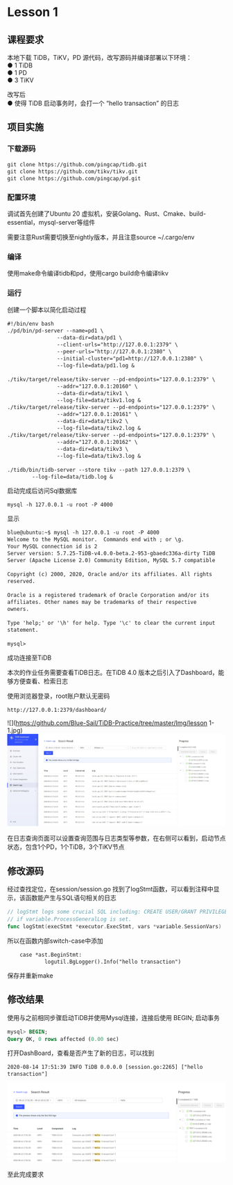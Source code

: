 # Lesson 1

## 课程要求

本地下载 TiDB，TiKV，PD 源代码，改写源码并编译部署以下环境：<br>● 1 TiDB<br>● 1 PD<br>● 3 TiKV
	

改写后<br>● 使得 TiDB 启动事务时，会打一个 “hello transaction” 的日志



## 项目实施

### 下载源码

```
git clone https://github.com/pingcap/tidb.git
git clone https://github.com/tikv/tikv.git
git clone https://github.com/pingcap/pd.git
```

### 配置环境

调试首先创建了Ubuntu 20 虚拟机，安装Golang、Rust、Cmake、build-essential，mysql-server等组件

需要注意Rust需要切换至nightly版本，并且注意source ~/.cargo/env

### 编译

使用make命令编译tidb和pd，使用cargo build命令编译tikv

### 运行

创建一个脚本以简化启动过程

```shell
#!/bin/env bash
./pd/bin/pd-server --name=pd1 \
                --data-dir=data/pd1 \
                --client-urls="http://127.0.0.1:2379" \
                --peer-urls="http://127.0.0.1:2380" \
                --initial-cluster="pd1=http://127.0.0.1:2380" \
                --log-file=data/pd1.log &

./tikv/target/release/tikv-server --pd-endpoints="127.0.0.1:2379" \
                --addr="127.0.0.1:20160" \
                --data-dir=data/tikv1 \
                --log-file=data/tikv1.log &
./tikv/target/release/tikv-server --pd-endpoints="127.0.0.1:2379" \
                --addr="127.0.0.1:20161" \
                --data-dir=data/tikv2 \
                --log-file=data/tikv2.log &
./tikv/target/release/tikv-server --pd-endpoints="127.0.0.1:2379" \
                --addr="127.0.0.1:20162" \
                --data-dir=data/tikv3 \
                --log-file=data/tikv3.log &

./tidb/bin/tidb-server --store tikv --path 127.0.0.1:2379 \
		--log-file=data/tidb.log &
```

启动完成后访问Sql数据库

```
mysql -h 127.0.0.1 -u root -P 4000
```

显示

```shell
blue@ubuntu:~$ mysql -h 127.0.0.1 -u root -P 4000
Welcome to the MySQL monitor.  Commands end with ; or \g.
Your MySQL connection id is 2
Server version: 5.7.25-TiDB-v4.0.0-beta.2-953-gbaedc336a-dirty TiDB Server (Apache License 2.0) Community Edition, MySQL 5.7 compatible

Copyright (c) 2000, 2020, Oracle and/or its affiliates. All rights reserved.

Oracle is a registered trademark of Oracle Corporation and/or its
affiliates. Other names may be trademarks of their respective
owners.

Type 'help;' or '\h' for help. Type '\c' to clear the current input statement.

mysql> 
```

成功连接至TiDB

本次的作业任务需要查看TiDB日志。在TiDB 4.0 版本之后引入了Dashboard，能够方便查看、检索日志

使用浏览器登录，root账户默认无密码

```
http://127.0.0.1:2379/dashboard/
```
![](https://github.com/Blue-Sail/TiDB-Practice/tree/master/Img/lesson 1-1.jpg)
<img src="Img/lesson 1-1.jpg" style="zoom:75%;" />

在日志查询页面可以设置查询范围与日志类型等参数，在右侧可以看到，启动节点状态，包含1个PD，1个TiDB，3个TiKV节点

## 修改源码

经过查找定位，在session/session.go 找到了logStmt函数，可以看到注释中显示，该函数能产生与SQL语句相关的日志

```go
// logStmt logs some crucial SQL including: CREATE USER/GRANT PRIVILEGE/CHANGE PASSWORD/DDL etc and normal SQL
// if variable.ProcessGeneralLog is set.
func logStmt(execStmt *executor.ExecStmt, vars *variable.SessionVars)
```

所以在函数内部switch-case中添加

```
	case *ast.BeginStmt:
			logutil.BgLogger().Info("hello transaction")
```

保存并重新make

## 修改结果

使用与之前相同步骤启动TiDB并使用Mysql连接，连接后使用 BEGIN; 启动事务

```sql
mysql> BEGIN;
Query OK, 0 rows affected (0.00 sec)

```

打开DashBoard，查看是否产生了新的日志，可以找到

```
2020-08-14 17:51:39 INFO TiDB 0.0.0.0 [session.go:2265] ["hello transaction"]
```

<img src="Img/lesson 1-2.png" style="zoom:75%;" />



至此完成要求
